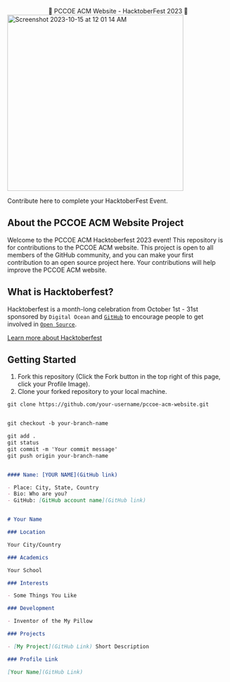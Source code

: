 <center style="font-size:'26px';font-weight:'bold';margin-bottom:'40px'">🎃 PCCOE ACM Website - HacktoberFest 2023 🎃</center>

<div style="width:'400px';margin:'auto'">
<img width="400px" alt="Screenshot 2023-10-15 at 12 01 14 AM" src="https://github.com/pccoe-acm-hacktoberfest-2023/pccoeacm-website/assets/31288352/1ed656b6-05f3-4231-b6b1-e6f75762514c">
</div>


Contribute here to complete your HacktoberFest Event.

## About the PCCOE ACM Website Project

Welcome to the PCCOE ACM Hacktoberfest 2023 event! This repository is for contributions to the PCCOE ACM website. This project is open to all members of the GitHub community, and you can make your first contribution to an open source project here. Your contributions will help improve the PCCOE ACM website.

## What is Hacktoberfest?

Hacktoberfest is a month-long celebration from October 1st - 31st sponsored by `Digital Ocean` and [`GitHub`](https://dev.to/this-is-learning/hacktoberfest-2022-is-almost-there-get-ready-4ifb) to encourage people to get involved in [`Open Source`](https://github.com/open-source).

[Learn more about Hacktoberfest](https://hacktoberfest.com/)

## Getting Started

1. Fork this repository (Click the Fork button in the top right of this page, click your Profile Image).
2. Clone your forked repository to your local machine.

```markdown
git clone https://github.com/your-username/pccoe-acm-website.git


git checkout -b your-branch-name

git add .
git status
git commit -m 'Your commit message'
git push origin your-branch-name


#### Name: [YOUR NAME](GitHub link)

- Place: City, State, Country
- Bio: Who are you?
- GitHub: [GitHub account name](GitHub link)


# Your Name

### Location

Your City/Country

### Academics

Your School

### Interests

- Some Things You Like

### Development

- Inventor of the My Pillow

### Projects

- [My Project](GitHub Link) Short Description

### Profile Link

[Your Name](GitHub Link)
